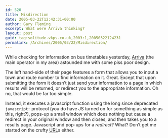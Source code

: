 ```yaml
---
id: 520
title: Misdirection
date: 2005-03-22T12:42:31+00:00
author: Gary Fleming
excerpt: What were Arriva thinking?
layout: post
guid: tag:solitude.vkps.co.uk,2003:1,20050322124231
permalink: /Archives/2005/03/22/Misdirection/
---
```

While checking for information on bus timetables yesterday, [Arriva](http://www.arrivabus.co.uk/) (the main operator in my area) astounded me with some piss poor design.

The left hand-side of their page features a form that allows you to input a town and route number to find information on it. Great. Except that upon submitting the form it doesn&#8217;t just send your information to a page in which results will be returned, or redirect you to the appropriate information. Oh no, that would be far too simple.

Instead, it executes a javascript function using the long since deprecated `javascript:` protocol (you do have JS turned on for something as simple as this, right?), pops-up a small window which does nothing but cause a redirect in your original window and then closes, and then takes you to a results page. Javascript and pop-ups for a _redirect_? What? Don&#8217;t get me started on the crufty <acronym title="Uniform Resource Locator">URL</acronym>s either.